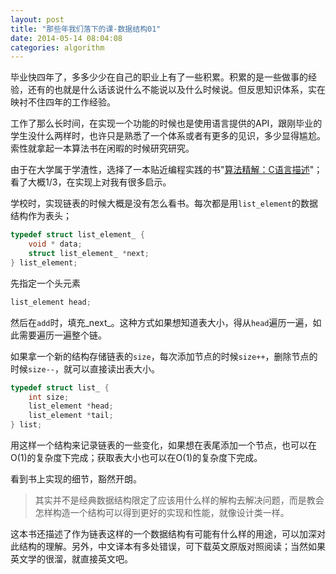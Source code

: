 ```yaml
---
layout: post
title: "那些年我们落下的课-数据结构01"
date: 2014-05-14 08:04:08
categories: algorithm
---
```


毕业快四年了，多多少少在自己的职业上有了一些积累。积累的是一些做事的经验，还有的也就是什么话该说什么不能说以及什么时候说。但反思知识体系，实在映衬不住四年的工作经验。

工作了那么长时间，在实现一个功能的时候也是使用语言提供的API，跟刚毕业的学生没什么两样时，也许只是熟悉了一个体系或者有更多的见识，多少显得尴尬。索性就拿起一本算法书在闲暇的时候研究研究。

由于在大学属于学渣性，选择了一本贴近编程实践的书"[算法精解：C语言描述][1]"；看了大概1/3，在实现上对我有很多启示。

学校时，实现链表的时候大概是没有怎么看书。每次都是用`list_element`的数据结构作为表头；

```c
typedef struct list_element_ {
    void * data;
    struct list_element_ *next;
} list_element;
```

先指定一个头元素

```c
list_element head;
```

然后在`add`时，填充_next_。这种方式如果想知道表大小，得从`head`遍历一遍，如此需要遍历一遍整个链。

如果拿一个新的结构存储链表的`size`，每次添加节点的时候`size++`，删除节点的时候`size--`，就可以直接读出表大小。

```c
typedef struct list_ {
    int size;
    list_element *head;
    list_element *tail;
} list;
```

用这样一个结构来记录链表的一些变化，如果想在表尾添加一个节点，也可以在O(1)的复杂度下完成；获取表大小也可以在O(1)的复杂度下完成。

看到书上实现的细节，豁然开朗。

> 其实并不是经典数据结构限定了应该用什么样的解构去解决问题，而是教会怎样构造一个结构可以得到更好的实现和性能，就像设计类一样。

这本书还描述了作为链表这样的一个数据结构有可能有什么样的用途，可以加深对此结构的理解。另外，中文译本有多处错误，可下载英文原版对照阅读；当然如果英文学的很溜，就直接英文吧。


[1]:    http://www.amazon.cn/gp/product/B00E87TVL0/ref=oh_d__o05_details_o05__i00?ie=UTF8&psc=1 "算法精解：C语言描述"